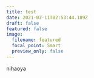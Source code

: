 ```yaml
---
title: test
date: 2021-03-11T02:53:44.189Z
draft: false
featured: false
image:
  filename: featured
  focal_point: Smart
  preview_only: false
---
```

nihaoya